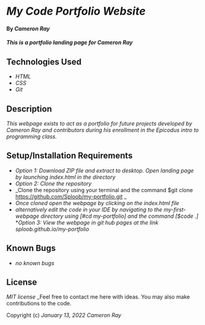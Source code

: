 # _My Code Portfolio Website_

#### By _**Cameron Ray**_

#### _This is a portfolio landing page for Cameron Ray_

## Technologies Used

* _HTML_
* _CSS_
* _Git_

## Description

_This webpage exists to act as a portfolio for future projects developed by Cameron Ray and contributors during his enrollment in the Epicodus intro to programming class._

## Setup/Installation Requirements

* _Option 1: Download ZIP file and extract to desktop. Open landing page by launching index.html in the directory_
* _Option 2: Clone the repository_
* _Clone the repository using your terminal and the command $git clone https://github.com/Sploob/my-portfolio.git _
* _Once cloned open the webpage by clicking on the index.html file_
* _alternatively edit the code in your IDE by navigating to the my-first-webpage directory using [#cd my-portfolio] and the command [$code .]_
*_Option 3: View the webpage in git hub pages at the link sploob.github.io/my-portfolio_

## Known Bugs

* _no known bugs_

## License

_MIT license_
_Feel free to contact me here with ideas. You may also make contributions to the code. 

Copyright (c) _January 13, 2022_ _Cameron Ray_